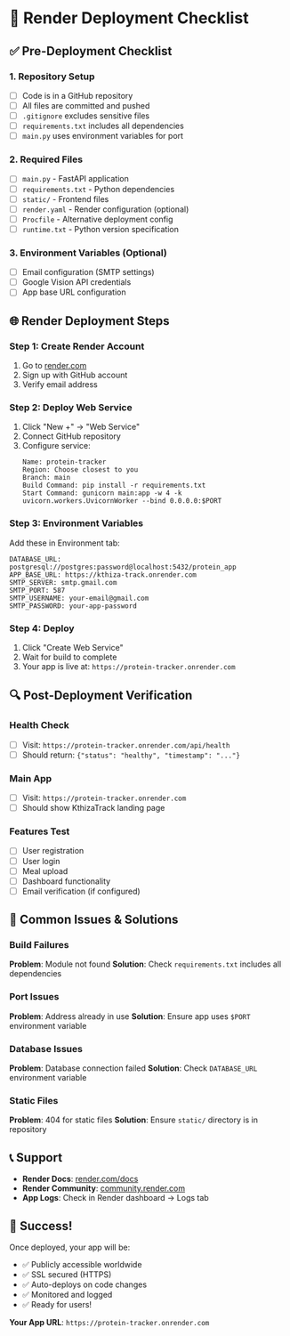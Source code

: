 # 🚀 Render Deployment Checklist

## ✅ Pre-Deployment Checklist

### 1. Repository Setup
- [ ] Code is in a GitHub repository
- [ ] All files are committed and pushed
- [ ] `.gitignore` excludes sensitive files
- [ ] `requirements.txt` includes all dependencies
- [ ] `main.py` uses environment variables for port

### 2. Required Files
- [ ] `main.py` - FastAPI application
- [ ] `requirements.txt` - Python dependencies
- [ ] `static/` - Frontend files
- [ ] `render.yaml` - Render configuration (optional)
- [ ] `Procfile` - Alternative deployment config
- [ ] `runtime.txt` - Python version specification

### 3. Environment Variables (Optional)
- [ ] Email configuration (SMTP settings)
- [ ] Google Vision API credentials
- [ ] App base URL configuration

## 🌐 Render Deployment Steps

### Step 1: Create Render Account
1. Go to [render.com](https://render.com)
2. Sign up with GitHub account
3. Verify email address

### Step 2: Deploy Web Service
1. Click "New +" → "Web Service"
2. Connect GitHub repository
3. Configure service:
   ```
   Name: protein-tracker
   Region: Choose closest to you
   Branch: main
   Build Command: pip install -r requirements.txt
   Start Command: gunicorn main:app -w 4 -k uvicorn.workers.UvicornWorker --bind 0.0.0.0:$PORT
   ```

### Step 3: Environment Variables
Add these in Environment tab:
```
DATABASE_URL: postgresql://postgres:password@localhost:5432/protein_app
APP_BASE_URL: https://kthiza-track.onrender.com
SMTP_SERVER: smtp.gmail.com
SMTP_PORT: 587
SMTP_USERNAME: your-email@gmail.com
SMTP_PASSWORD: your-app-password
```

### Step 4: Deploy
1. Click "Create Web Service"
2. Wait for build to complete
3. Your app is live at: `https://protein-tracker.onrender.com`

## 🔍 Post-Deployment Verification

### Health Check
- [ ] Visit: `https://protein-tracker.onrender.com/api/health`
- [ ] Should return: `{"status": "healthy", "timestamp": "..."}`

### Main App
- [ ] Visit: `https://protein-tracker.onrender.com`
- [ ] Should show KthizaTrack landing page

### Features Test
- [ ] User registration
- [ ] User login
- [ ] Meal upload
- [ ] Dashboard functionality
- [ ] Email verification (if configured)

## 🐛 Common Issues & Solutions

### Build Failures
**Problem**: Module not found
**Solution**: Check `requirements.txt` includes all dependencies

### Port Issues
**Problem**: Address already in use
**Solution**: Ensure app uses `$PORT` environment variable

### Database Issues
**Problem**: Database connection failed
**Solution**: Check `DATABASE_URL` environment variable

### Static Files
**Problem**: 404 for static files
**Solution**: Ensure `static/` directory is in repository

## 📞 Support

- **Render Docs**: [render.com/docs](https://render.com/docs)
- **Render Community**: [community.render.com](https://community.render.com)
- **App Logs**: Check in Render dashboard → Logs tab

## 🎉 Success!

Once deployed, your app will be:
- ✅ Publicly accessible worldwide
- ✅ SSL secured (HTTPS)
- ✅ Auto-deploys on code changes
- ✅ Monitored and logged
- ✅ Ready for users!

**Your App URL**: `https://protein-tracker.onrender.com`
